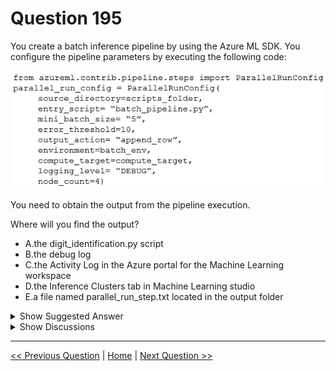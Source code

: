 # Question 195

You create a batch inference pipeline by using the Azure ML SDK. You configure the pipeline parameters by executing the following code:

![Question Image](../images/q195_q_0016700001.png)

You need to obtain the output from the pipeline execution.

Where will you find the output?

- A.the digit_identification.py script
- B.the debug log
- C.the Activity Log in the Azure portal for the Machine Learning workspace
- D.the Inference Clusters tab in Machine Learning studio
- E.a file named parallel_run_step.txt located in the output folder

<details>
  <summary>Show Suggested Answer</summary>

<strong>E</strong><br>

</details>

<details>
  <summary>Show Discussions</summary>

<blockquote><p><strong>ljljljlj</strong> <code>(Mon 11 Jul 2022 14:01)</code> - <em>Upvotes: 11</em></p><p>On exam 2021/7/10</p></blockquote>
<blockquote><p><strong>PI_Team</strong> <code>(Sat 27 Jul 2024 12:15)</code> - <em>Upvotes: 2</em></p><p>By default, the ParallelRunStep class writes its output to a file named parallel_run_step.txt in the specified output directory. This file contains the concatenated output from all the mini-batches processed by the pipeline. Each line in the file represents the output from a single mini-batch.</p></blockquote>
<blockquote><p><strong>ahson0124</strong> <code>(Thu 15 Feb 2024 13:43)</code> - <em>Upvotes: 4</em></p><p>In exam on 2023-02-15</p></blockquote>
<blockquote><p><strong>Edriv</strong> <code>(Sat 16 Dec 2023 11:35)</code> - <em>Upvotes: 1</em></p><p>https://learn.microsoft.com/en-us/azure/machine-learning/migrate-to-v2-execution-parallel-run-step</p></blockquote>
<blockquote><p><strong>Edriv</strong> <code>(Mon 08 Jan 2024 17:42)</code> - <em>Upvotes: 2</em></p><p>https://learn.microsoft.com/en-us/python/api/azureml-pipeline-steps/azureml.pipeline.steps.parallelrunconfig?view=azure-ml-py</p></blockquote>
<blockquote><p><strong>JTWang</strong> <code>(Sat 22 Apr 2023 10:46)</code> - <em>Upvotes: 3</em></p><p>on exam 04/22/2022</p></blockquote>
<blockquote><p><strong>synapse</strong> <code>(Tue 14 Mar 2023 05:15)</code> - <em>Upvotes: 2</em></p><p>Given answer is correct</p></blockquote>
<blockquote><p><strong>TheYazan</strong> <code>(Tue 14 Feb 2023 09:18)</code> - <em>Upvotes: 2</em></p><p>Correct</p></blockquote>

</details>

---

[<< Previous Question](question_194.md) | [Home](/index.md) | [Next Question >>](question_196.md)
